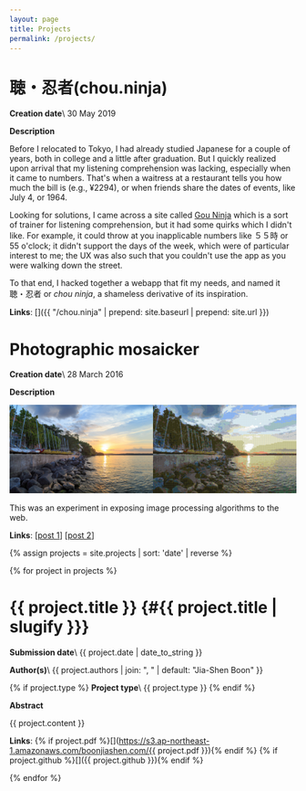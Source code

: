 ```yaml
---
layout: page
title: Projects
permalink: /projects/
---
```


聴・忍者(chou.ninja)
===

__Creation date__\\
30 May 2019

__Description__

Before I relocated to Tokyo, I had already studied Japanese for a couple of years, both in college and a little after graduation. But I quickly realized upon arrival that my listening comprehension was lacking, especially when it came to numbers. That's when a waitress at a restaurant tells you how much the bill is (e.g., ¥2294), or when friends share the dates of events, like July 4, or 1964.

Looking for solutions, I came across a site called [Gou Ninja](http://gou.ninja/) which is a sort of trainer for listening comprehension, but it had some quirks which I didn't like. For example, it could throw at you inapplicable numbers like ５５時 or 55 o'clock; it didn't support the days of the week, which were of particular interest to me; the UX was also such that you couldn't use the app as you were walking down the street.

To that end, I hacked together a webapp that fit my needs, and named it 聴・忍者 or _chou ninja_, a shameless derivative of its inspiration.

__Links__:
[<i class="fas fa-globe"></i>]({{ "/chou.ninja" | prepend: site.baseurl | prepend: site.url }})
[<i class="fab fa-github"></i>](https://github.com/boonjiashen/chou.ninja)

<div class="divider div-transparent"></div>

Photographic mosaicker
===

__Creation date__\\
28 March 2016

__Description__

<img src="/assets/sunset-640px.jpg" width="50%"><img src="/assets/sunset_mosaic-640px.png" width="50%">

This was an experiment in exposing image processing algorithms to the web.

__Links__:
[<i class="fas fa-globe"></i>](https://mosaic.boonjiashen.com)
[<i class="fab fa-github"></i>](https://github.com/boonjiashen/heroku_simple_image_processing)
[[post 1](/2016/03/27/online-demo-of-photographic-mosaicker/)]
[[post 2](/2016/01/18/how-to-write-a-simple-photographic-mosaicker/)]

{% assign projects = site.projects | sort: 'date' | reverse %}

{% for project in projects %}

<div class="divider div-transparent"></div>

  {{ project.title }} {#{{ project.title | slugify }}}
===

  __Submission date__\\
  {{ project.date | date_to_string }}

  __Author(s)__\\
  {{ project.authors | join: ", " | default: "Jia-Shen Boon" }}

  {% if project.type %}
  __Project type__\\
  {{ project.type }}
  {% endif %}

  __Abstract__

  {{ project.content }}

  __Links__:
   {% if project.pdf %}[<i class="fas fa-file-pdf"></i>](https://s3.ap-northeast-1.amazonaws.com/boonjiashen.com/{{ project.pdf }}){% endif %}
   {% if project.github %}[<i class="fab fa-github"></i>]({{ project.github }}){% endif %}

{% endfor %}